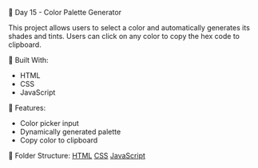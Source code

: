 🎨 Day 15 - Color Palette Generator

This project allows users to select a color and automatically generates its shades and tints. Users can click on any color to copy the hex code to clipboard.

🔧 Built With:
- HTML
- CSS
- JavaScript

🚀 Features:
- Color picker input
- Dynamically generated palette
- Copy color to clipboard

📁 Folder Structure:
[HTML](Day15_ColorPaletteGenerator/Web/color)
[CSS](Day15_ColorPaletteGenerator/Web/style.css)
[JavaScript](Day15_ColorPaletteGenerator/Web/script.js)
